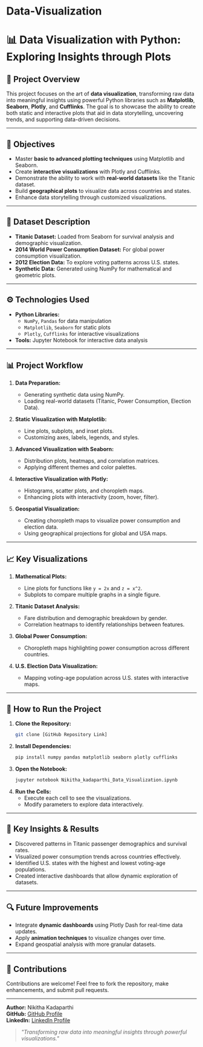 # Data-Visualization

# 📊 Data Visualization with Python: Exploring Insights through Plots

## 📝 **Project Overview**

This project focuses on the art of **data visualization**, transforming raw data into meaningful insights using powerful Python libraries such as **Matplotlib**, **Seaborn**, **Plotly**, and **Cufflinks**. The goal is to showcase the ability to create both static and interactive plots that aid in data storytelling, uncovering trends, and supporting data-driven decisions.

---

## 🎯 **Objectives**

- Master **basic to advanced plotting techniques** using Matplotlib and Seaborn.
- Create **interactive visualizations** with Plotly and Cufflinks.
- Demonstrate the ability to work with **real-world datasets** like the Titanic dataset.
- Build **geographical plots** to visualize data across countries and states.
- Enhance data storytelling through customized visualizations.

---

## 📂 **Dataset Description**

- **Titanic Dataset:** Loaded from Seaborn for survival analysis and demographic visualization.
- **2014 World Power Consumption Dataset:** For global power consumption visualization.
- **2012 Election Data:** To explore voting patterns across U.S. states.
- **Synthetic Data:** Generated using NumPy for mathematical and geometric plots.

---

## ⚙️ **Technologies Used**

- **Python Libraries:**
  - `NumPy`, `Pandas` for data manipulation
  - `Matplotlib`, `Seaborn` for static plots
  - `Plotly`, `Cufflinks` for interactive visualizations
- **Tools:** Jupyter Notebook for interactive data analysis

---

## 📊 **Project Workflow**

1. **Data Preparation:**
   - Generating synthetic data using NumPy.
   - Loading real-world datasets (Titanic, Power Consumption, Election Data).

2. **Static Visualization with Matplotlib:**
   - Line plots, subplots, and inset plots.
   - Customizing axes, labels, legends, and styles.

3. **Advanced Visualization with Seaborn:**
   - Distribution plots, heatmaps, and correlation matrices.
   - Applying different themes and color palettes.

4. **Interactive Visualization with Plotly:**
   - Histograms, scatter plots, and choropleth maps.
   - Enhancing plots with interactivity (zoom, hover, filter).

5. **Geospatial Visualization:**
   - Creating choropleth maps to visualize power consumption and election data.
   - Using geographical projections for global and USA maps.

---

## 📈 **Key Visualizations**

1. **Mathematical Plots:**
   - Line plots for functions like `y = 2x` and `z = x^2`.
   - Subplots to compare multiple graphs in a single figure.

2. **Titanic Dataset Analysis:**
   - Fare distribution and demographic breakdown by gender.
   - Correlation heatmaps to identify relationships between features.

3. **Global Power Consumption:**
   - Choropleth maps highlighting power consumption across different countries.

4. **U.S. Election Data Visualization:**
   - Mapping voting-age population across U.S. states with interactive maps.

---

## 🚀 **How to Run the Project**

1. **Clone the Repository:**
   ```bash
   git clone [GitHub Repository Link]
   ```
2. **Install Dependencies:**
   ```bash
   pip install numpy pandas matplotlib seaborn plotly cufflinks
   ```
3. **Open the Notebook:**
   ```bash
   jupyter notebook Nikitha_kadaparthi_Data_Visualization.ipynb
   ```
4. **Run the Cells:**
   - Execute each cell to see the visualizations.
   - Modify parameters to explore data interactively.

---

## 🤔 **Key Insights & Results**

- Discovered patterns in Titanic passenger demographics and survival rates.
- Visualized power consumption trends across countries effectively.
- Identified U.S. states with the highest and lowest voting-age populations.
- Created interactive dashboards that allow dynamic exploration of datasets.

---

## 🔍 **Future Improvements**

- Integrate **dynamic dashboards** using Plotly Dash for real-time data updates.
- Apply **animation techniques** to visualize changes over time.
- Expand geospatial analysis with more granular datasets.

---

## 🙌 **Contributions**

Contributions are welcome! Feel free to fork the repository, make enhancements, and submit pull requests.

---

**Author:** Nikitha Kadaparthi  
**GitHub:** [GitHub Profile](https://github.com/Nikithakadaparthi)  
**LinkedIn:** [LinkedIn Profile](https://www.linkedin.com/in/nikitha-kadaparthi-4a42321a8/)

> *"Transforming raw data into meaningful insights through powerful visualizations."*

